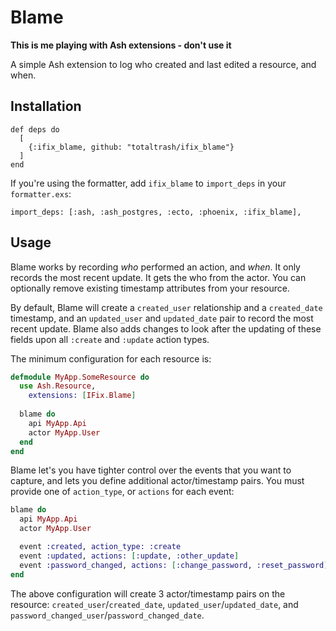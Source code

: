 # Blame

**This is me playing with Ash extensions - don't use it**

A simple Ash extension to log who created and last edited a resource, and when.

## Installation

```
def deps do
  [
    {:ifix_blame, github: "totaltrash/ifix_blame"}
  ]
end
```

If you're using the formatter, add `ifix_blame` to `import_deps` in your `formatter.exs`:

```
import_deps: [:ash, :ash_postgres, :ecto, :phoenix, :ifix_blame],
```

## Usage

Blame works by recording *who* performed an action, and *when*. It only records the most
recent update. It gets the who from the actor. You can optionally remove existing timestamp
attributes from your resource.

By default, Blame will create a `created_user` relationship and a `created_date` timestamp,
and an `updated_user` and `updated_date` pair to record the most recent update. Blame also
adds changes to look after the updating of these fields upon all `:create` and `:update`
action types.

The minimum configuration for each resource is:

```elixir
defmodule MyApp.SomeResource do
  use Ash.Resource,
    extensions: [IFix.Blame]
    
  blame do
    api MyApp.Api
    actor MyApp.User
  end
end
```

Blame let's you have tighter control over the events that you want to capture, and
lets you define additional actor/timestamp pairs. You must provide one of `action_type`,
or `actions` for each event:

```elixir
blame do
  api MyApp.Api
  actor MyApp.User

  event :created, action_type: :create
  event :updated, actions: [:update, :other_update]
  event :password_changed, actions: [:change_password, :reset_password]
end
```

The above configuration will create 3 actor/timestamp pairs on the resource: `created_user`/`created_date`,
`updated_user`/`updated_date`, and `password_changed_user`/`password_changed_date`.
